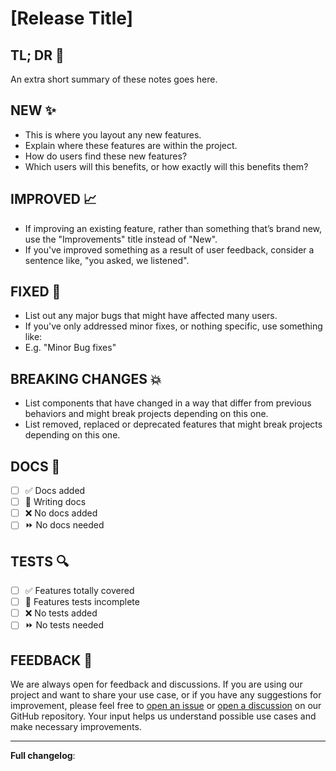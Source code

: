 # [Release Title]

## TL; DR 🎯

An extra short summary of these notes goes here.

## NEW ✨

- This is where you layout any new features.
- Explain where these features are within the project.
- How do users find these new features?
- Which users will this benefits, or how exactly will this benefits them?

## IMPROVED 📈

- If improving an existing feature, rather than something that’s brand new, use the "Improvements" title instead of "New".
- If you've improved something as a result of user feedback, consider a sentence like, "you asked, we listened".

## FIXED 🐛

- List out any major bugs that might have affected many users.
- If you've only addressed minor fixes, or nothing specific, use something like:
- E.g. "Minor Bug fixes"

## BREAKING CHANGES 💥

- List components that have changed in a way that differ from previous behaviors and might break projects depending on this one.
- List removed, replaced or deprecated features that might break projects depending on this one.

## DOCS 📜

- [ ] ✅ Docs added
- [ ] 🚧 Writing docs
- [ ] ❌ No docs added
- [ ] ⏩ No docs needed

## TESTS 🔍

- [ ] ✅ Features totally covered
- [ ] 🚧 Features tests incomplete
- [ ] ❌ No tests added
- [ ] ⏩ No tests needed

## FEEDBACK 📃

We are always open for feedback and discussions. If you are using our project and want to share your use case, or if you have any suggestions for improvement, please feel free to [open an issue](LINK) or [open a discussion](LINK) on our GitHub repository. Your input helps us understand possible use cases and make necessary improvements.

---

**Full changelog**:

